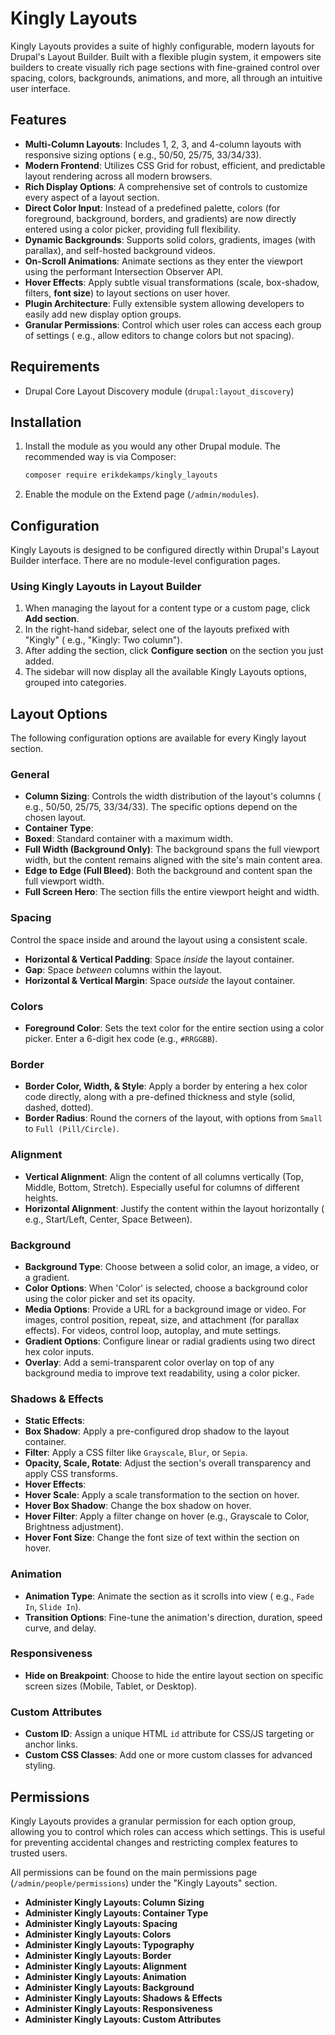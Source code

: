 # Kingly Layouts

Kingly Layouts provides a suite of highly configurable, modern layouts for
Drupal's Layout Builder. Built with a flexible plugin system, it empowers site
builders to create visually rich page sections with fine-grained control over
spacing, colors, backgrounds, animations, and more, all through an intuitive
user interface.

## Features

* **Multi-Column Layouts**: Includes 1, 2, 3, and 4-column layouts with
  responsive sizing options (
  e.g., 50/50, 25/75, 33/34/33).
* **Modern Frontend**: Utilizes CSS Grid for robust, efficient, and predictable
  layout rendering
  across all modern browsers.
* **Rich Display Options**: A comprehensive set of controls to customize every
  aspect of a layout section.
* **Direct Color Input**: Instead of a predefined palette, colors (for
  foreground, background, borders, and gradients) are now directly entered
  using a color picker, providing full flexibility.
* **Dynamic Backgrounds**: Supports solid colors, gradients, images (with
  parallax), and self-hosted background videos.
* **On-Scroll Animations**: Animate sections as they enter the viewport using
  the performant Intersection Observer API.
* **Hover Effects**: Apply subtle visual transformations (scale, box-shadow,
  filters, **font size**) to layout sections on user hover.
* **Plugin Architecture**: Fully extensible system allowing developers to easily
  add new display option groups.
* **Granular Permissions**: Control which user roles can access each group of
  settings (
  e.g., allow editors to change colors but not spacing).

## Requirements

* Drupal Core Layout Discovery module (`drupal:layout_discovery`)

## Installation

1. Install the module as you would any other Drupal module. The recommended way
   is via Composer:
   ```bash
   composer require erikdekamps/kingly_layouts
   ```
2. Enable the module on the Extend page (`/admin/modules`).

## Configuration

Kingly Layouts is designed to be configured directly within Drupal's Layout
Builder
interface. There are no module-level configuration pages.

### Using Kingly Layouts in Layout Builder

1. When managing the layout for a content type or a custom page, click **Add
   section**.
2. In the right-hand sidebar, select one of the layouts prefixed with "Kingly" (
   e.g., "Kingly: Two column").
3. After adding the section, click **Configure section** on the section you just
   added.
4. The sidebar will now display all the available Kingly Layouts options,
   grouped into categories.

## Layout Options

The following configuration options are available for every Kingly layout
section.

### General

* **Column Sizing**: Controls the width distribution of the layout's columns (
  e.g., 50/50, 25/75, 33/34/33). The specific options depend on the chosen
  layout.
* **Container Type**:
* **Boxed**: Standard container with a maximum width.
* **Full Width (Background Only)**: The background spans the full viewport
  width, but the content remains
  aligned with the site's main content area.
* **Edge to Edge (Full Bleed)**: Both the background and content span the full
  viewport width.
* **Full Screen Hero**: The section fills the entire viewport height and width.

### Spacing

Control the space inside and around the layout using a consistent scale.

* **Horizontal & Vertical Padding**: Space *inside* the layout container.
* **Gap**: Space *between* columns within the layout.
* **Horizontal & Vertical Margin**: Space *outside* the layout container.

### Colors

* **Foreground Color**: Sets the text color for the entire section using a
  color picker. Enter a 6-digit hex code (e.g., `#RRGGBB`).

### Border

* **Border Color, Width, & Style**: Apply a border by entering a hex color code
  directly, along with a pre-defined thickness
  and style (solid, dashed, dotted).
* **Border Radius**: Round the corners of the layout, with options from `Small`
  to `Full (Pill/Circle)`.

### Alignment

* **Vertical Alignment**: Align the content of all columns vertically (Top,
  Middle, Bottom,
  Stretch). Especially useful for columns of different heights.
* **Horizontal Alignment**: Justify the content within the layout horizontally (
  e.g., Start/Left, Center, Space Between).

### Background

* **Background Type**: Choose between a solid color, an image, a video, or a
  gradient.
* **Color Options**: When 'Color' is selected, choose a background color using
  the color picker and set its opacity.
* **Media Options**: Provide a URL for a background image or video. For images,
  control
  position, repeat, size, and attachment (for parallax effects). For videos,
  control loop, autoplay, and mute settings.
* **Gradient Options**: Configure linear or radial gradients using two direct
  hex color inputs.
* **Overlay**: Add a semi-transparent color overlay on top of any background
  media to improve text readability, using a color picker.

### Shadows & Effects

* **Static Effects**:
* **Box Shadow**: Apply a pre-configured drop shadow to the layout container.
* **Filter**: Apply a CSS filter like `Grayscale`, `Blur`, or `Sepia`.
* **Opacity, Scale, Rotate**: Adjust the section's overall transparency and
  apply CSS transforms.
* **Hover Effects**:
* **Hover Scale**: Apply a scale transformation to the section on hover.
* **Hover Box Shadow**: Change the box shadow on hover.
* **Hover Filter**: Apply a filter change on hover (e.g., Grayscale to Color,
  Brightness adjustment).
* **Hover Font Size**: Change the font size of text within the section on hover.

### Animation

* **Animation Type**: Animate the section as it scrolls into view (
  e.g., `Fade In`, `Slide In`).
* **Transition Options**: Fine-tune the animation's direction, duration, speed
  curve, and delay.

### Responsiveness

* **Hide on Breakpoint**: Choose to hide the entire layout section on specific
  screen sizes (Mobile,
  Tablet, or Desktop).

### Custom Attributes

* **Custom ID**: Assign a unique HTML `id` attribute for CSS/JS targeting or
  anchor links.
* **Custom CSS Classes**: Add one or more custom classes for advanced styling.

## Permissions

Kingly Layouts provides a granular permission for each option group, allowing
you to control which roles can access which settings. This is useful for
preventing accidental changes and restricting complex features to trusted users.

All permissions can be found on the main permissions
page (`/admin/people/permissions`) under the "Kingly Layouts" section.

* **Administer Kingly Layouts: Column Sizing**
* **Administer Kingly Layouts: Container Type**
* **Administer Kingly Layouts: Spacing**
* **Administer Kingly Layouts: Colors**
* **Administer Kingly Layouts: Typography**
* **Administer Kingly Layouts: Border**
* **Administer Kingly Layouts: Alignment**
* **Administer Kingly Layouts: Animation**
* **Administer Kingly Layouts: Background**
* **Administer Kingly Layouts: Shadows & Effects**
* **Administer Kingly Layouts: Responsiveness**
* **Administer Kingly Layouts: Custom Attributes**
